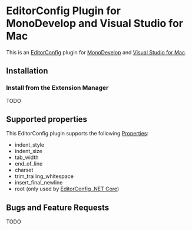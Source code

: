# EditorConfig Plugin for MonoDevelop and Visual Studio for Mac

This is an [EditorConfig][] plugin for [MonoDevelop][] and [Visual Studio for Mac][].

## Installation

### Install from the Extension Manager

TODO

## Supported properties

This EditorConfig plugin supports the following
[Properties][]:

* indent_style
* indent_size
* tab_width
* end_of_line
* charset
* trim_trailing_whitespace
* insert_final_newline
* root (only used by [EditorConfig .NET Core][])

## Bugs and Feature Requests

TODO


[EditorConfig]: http://editorconfig.org
[EditorConfig .NET Core]: https://github.com/editorconfig/editorconfig-core-net
[Properties]: http://editorconfig.org/#supported-properties
[MonoDevelop]: http://www.monodevelop.com/
[Visual Studio for Mac]: https://www.visualstudio.com/vs/visual-studio-mac/
